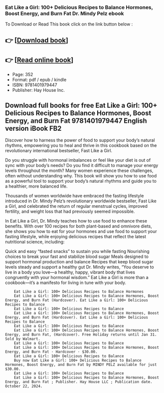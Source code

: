### Eat Like a Girl: 100+ Delicious Recipes to Balance Hormones, Boost Energy, and Burn Fat Dr. Mindy Pelz ebook

To Download or Read This book click on the link button below :

## 👉  [**[Download book](http://filesbooks.info/download.php?group=book&from=github.com&id=719349&lnk=1064 "Download book")**]

## 👉  [**[Read online book](http://filesbooks.info/download.php?group=book&from=github.com&id=719349&lnk=1064 "Read online book")**]


* Page: 352
* Format: pdf / epub / kindle
* ISBN: 9781401979447
* Publisher: Hay House Inc.



## Download full books for free Eat Like a Girl: 100+ Delicious Recipes to Balance Hormones, Boost Energy, and Burn Fat 9781401979447 English version iBook FB2



Discover how to harness the power of food to support your body’s natural rhythms, empowering you to heal and thrive in this cookbook based on the revolutionary international bestseller, Fast Like a Girl.
 
 Do you struggle with hormonal imbalances or feel like your diet is out of sync with your body’s needs? Do you find it difficult to manage your energy levels throughout the month? Many women experience these challenges, often without understanding why. This book will show you how to use food as a powerful tool to support your body’s natural rhythms and guide you to a healthier, more balanced life.
 
 Thousands of women worldwide have embraced the fasting lifestyle introduced in Dr. Mindy Pelz’s revolutionary worldwide bestseller, Fast Like a Girl, and celebrated the return of regular menstrual cycles, improved fertility, and weight loss that had previously seemed impossible.

 
 In Eat Like a Girl, Dr. Mindy teaches how to use food to enhance these benefits. With over 100 recipes for both plant-based and omnivore diets, she shows you how to eat for your hormones and use food to support your fasting lifestyle, while enjoying delicious recipes that reflect the latest nutritional science, including:
 
 Quick and easy “fasted snacks” to sustain you while fasting Nourishing choices to break your fast and stabilize blood sugar Meals designed to support hormonal production and balance Recipes that keep blood sugar levels steady and support a healthy gut 
 Dr. Mindy writes, “You deserve to live in a body you love—a healthy, happy, vibrant body that lives congruently with your hormonal wisdom.” Eat Like a Girl is more than a cookbook—it’s a manifesto for living in tune with your body.


        Eat Like a Girl: 100+ Delicious Recipes to Balance Hormones
        Eat Like a Girl: 100+ Delicious Recipes to Balance Hormones, Boost Energy, and Burn Fat (Hardcover). Eat Like a Girl: 100+ Delicious Recipes to Balance 
        Eat Like a Girl: 100+ Delicious Recipes to Balance
        Eat Like a Girl: 100+ Delicious Recipes to Balance Hormones, Boost Energy, and Burn Fat (Hardcover). Eat Like a Girl: 100+ Delicious Recipes to Balance 
        Eat Like a Girl: 100+ Delicious Recipes to Balance
        Eat Like a Girl: 100+ Delicious Recipes to Balance Hormones, Boost Energy, and Burn Fat, (Hardcover). Free Holiday returns until Jan 31. Sold by Walmart.
        Eat Like a Girl: 100+ Delicious Recipes to Balance
        Eat Like a Girl: 100+ Delicious Recipes to Balance Hormones, Boost Energy, and Burn Fat · Hardcover · $30.00.
        Eat Like a Girl: 100+ Delicious Recipes to Balance
        Buy now Eat Like a Girl: 100+ Delicious Recipes to Balance Hormones, Boost Energy, and Burn Fat by MINDY PELZ available for just $30.00.
        Eat Like a Girl: 100+ Delicious Recipes to Balance
        Eat Like a Girl: 100+ Delicious Recipes to Balance Hormones, Boost Energy, and Burn Fat ; Publisher. Hay House LLC ; Publication date. October 22, 2024.
    





